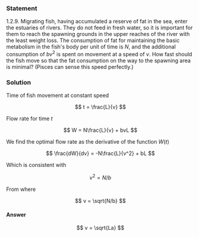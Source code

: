 ###  Statement

$1.2.9.$ Migrating fish, having accumulated a reserve of fat in the sea, enter the estuaries of rivers. They do not feed in fresh water, so it is important for them to reach the spawning grounds in the upper reaches of the river with the least weight loss. The consumption of fat for maintaining the basic metabolism in the fish's body per unit of time is $N$, and the additional consumption of $bv^2$ is spent on movement at a speed of $v$. How fast should the fish move so that the fat consumption on the way to the spawning area is minimal? (Pisces can sense this speed perfectly.)

### Solution

Time of fish movement at constant speed

$$
t = \frac{L}{v}
$$

Flow rate for time $t$

$$
W = N\frac{L}{v} + bvL
$$

We find the optimal flow rate as the derivative of the function $W(t)$

$$
\frac{dW}{dv} = -N\frac{L}{v^2} + bL
$$

Which is consistent with

$$
v^2 = N/b
$$

From where

$$
v = \sqrt{N/b}
$$

#### Answer

$$
v = \sqrt{La}
$$